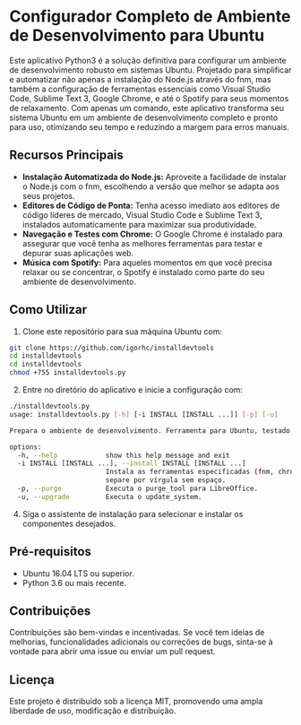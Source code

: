 # Configurador Completo de Ambiente de Desenvolvimento para Ubuntu

Este aplicativo Python3 é a solução definitiva para configurar um ambiente de desenvolvimento robusto em sistemas Ubuntu. Projetado para simplificar e automatizar não apenas a instalação do Node.js através do fnm, mas também a configuração de ferramentas essenciais como Visual Studio Code, Sublime Text 3, Google Chrome, e até o Spotify para seus momentos de relaxamento. Com apenas um comando, este aplicativo transforma seu sistema Ubuntu em um ambiente de desenvolvimento completo e pronto para uso, otimizando seu tempo e reduzindo a margem para erros manuais.

## Recursos Principais

- **Instalação Automatizada do Node.js:** Aproveite a facilidade de instalar o Node.js com o fnm, escolhendo a versão que melhor se adapta aos seus projetos.
- **Editores de Código de Ponta:** Tenha acesso imediato aos editores de código líderes de mercado, Visual Studio Code e Sublime Text 3, instalados automaticamente para maximizar sua produtividade.
- **Navegação e Testes com Chrome:** O Google Chrome é instalado para assegurar que você tenha as melhores ferramentas para testar e depurar suas aplicações web.
- **Música com Spotify:** Para aqueles momentos em que você precisa relaxar ou se concentrar, o Spotify é instalado como parte do seu ambiente de desenvolvimento.

## Como Utilizar

1. Clone este repositório para sua máquina Ubuntu com:

```sh
git clone https://github.com/igorhc/installdevtools
cd installdevtools
cd installdevtools
chmod +755 installdevtools.py
```

2. Entre no diretório do aplicativo e inicie a configuração com:

```sh
./installdevtools.py
usage: installdevtools.py [-h] [-i INSTALL [INSTALL ...]] [-p] [-u]

Prepara o ambiente de desenvolvimento. Ferramenta para Ubuntu, testado no Ubuntu 23.10

options:
  -h, --help            show this help message and exit
  -i INSTALL [INSTALL ...], --install INSTALL [INSTALL ...]
                        Instala as ferramentas especificadas (fnm, chrome, sublime3, vscode, spotify, all para todos). Para instalar mais de um tool
                        separe por vírgula sem espaço.
  -p, --purge           Executa o purge_tool para LibreOffice.
  -u, --upgrade         Executa o update_system.
```

4. Siga o assistente de instalação para selecionar e instalar os componentes desejados.

## Pré-requisitos

- Ubuntu 16.04 LTS ou superior.
- Python 3.6 ou mais recente.

## Contribuições

Contribuições são bem-vindas e incentivadas. Se você tem ideias de melhorias, funcionalidades adicionais ou correções de bugs, sinta-se à vontade para abrir uma issue ou enviar um pull request.

## Licença

Este projeto é distribuído sob a licença MIT, promovendo uma ampla liberdade de uso, modificação e distribuição.
